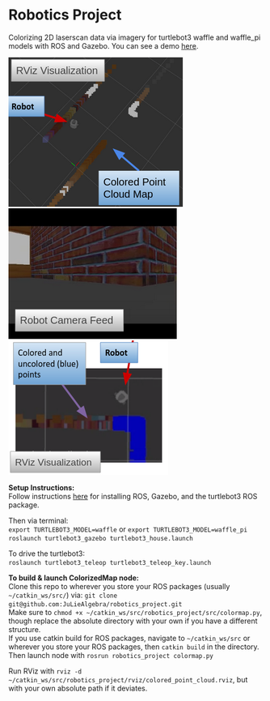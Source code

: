 # Robotics Project

Colorizing 2D laserscan data via imagery for turtlebot3 waffle and waffle_pi models with ROS and Gazebo. You can see a demo [here](https://www.youtube.com/watch?v=kpQANt3AYjc&t=66s). 

![colorized point cloud](https://github.com/JuLieAlgebra/robotics_project/blob/master/readme_images/all_colored.png?raw=true)
![colorized point cloud](https://github.com/JuLieAlgebra/robotics_project/blob/master/readme_images/camera_feed.png?raw=true)
![colorized point cloud](https://github.com/JuLieAlgebra/robotics_project/blob/master/readme_images/colored_uncolored.png?raw=true)

**Setup Instructions:**\
Follow instructions [here](https://emanual.robotis.com/docs/en/platform/turtlebot3/quick-start/) for installing ROS, Gazebo, and the turtlebot3 ROS package.

Then via terminal: \
`export TURTLEBOT3_MODEL=waffle`  or `export TURTLEBOT3_MODEL=waffle_pi` \
`roslaunch turtlebot3_gazebo turtlebot3_house.launch` 

To drive the turtlebot3: \
`roslaunch turtlebot3_teleop turtlebot3_teleop_key.launch`

**To build & launch ColorizedMap node:** \
Clone this repo to wherever you store your ROS packages (usually `~/catkin_ws/src/`) via: `git clone git@github.com:JuLieAlgebra/robotics_project.git` \
Make sure to `chmod +x ~/catkin_ws/src/robotics_project/src/colormap.py`, though replace the absolute directory with your own if you have a different structure. \
If you use catkin build for ROS packages, navigate to `~/catkin_ws/src` or wherever you store your ROS packages, then `catkin build` in the directory. \
Then launch node with `rosrun robotics_project colormap.py` 

Run RViz with `rviz -d ~/catkin_ws/src/robotics_project/rviz/colored_point_cloud.rviz`, but with your own absolute path if it deviates.
<!-- **To see camera data**
In order to see raw RGB camera data from waffle turtlebot3 in RVIZ, navigate to RVIZ after it opens from last command:\
- click `add` (bottom left button in RVIZ) \
- Go to `by topic` on top right of pop-up window, then
-> `/camera` -> `/rgb` -> `/image_raw` -> `Image` \

**To see Colorized Map data**
In order to see the output colorized map in RVIZ, navigate to RVIZ after it opens from rviz launch command: \
- click `add` (bottom left button in RVIZ)\
- Go to `by topic` on top right of pop-up window, then
-> `/colorized_map` -> `PointCloud`

If the Intensity channel of the colorized_map RVIZ topic is set to anything but `RGB`, click on the drop down menu associated with the Intensity box, then set it. The robot updates its lidar map only upon moving 0.5 meters from its last position, by default, so drive around with teleop and see what you get! -->